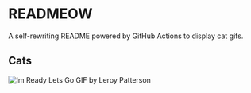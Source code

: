 # READMEOW

A self-rewriting README powered by GitHub Actions to display cat gifs.

## Cats

![Im Ready Lets Go GIF by Leroy Patterson](https://media3.giphy.com/media/CjmvTCZf2U3p09Cn0h/200.gif?cid=9acd02da5rq4lbszoh6n5vjm40moojzmvn1kufn81tue8tv5&ep=v1_gifs_search&rid=200.gif&ct=g)

